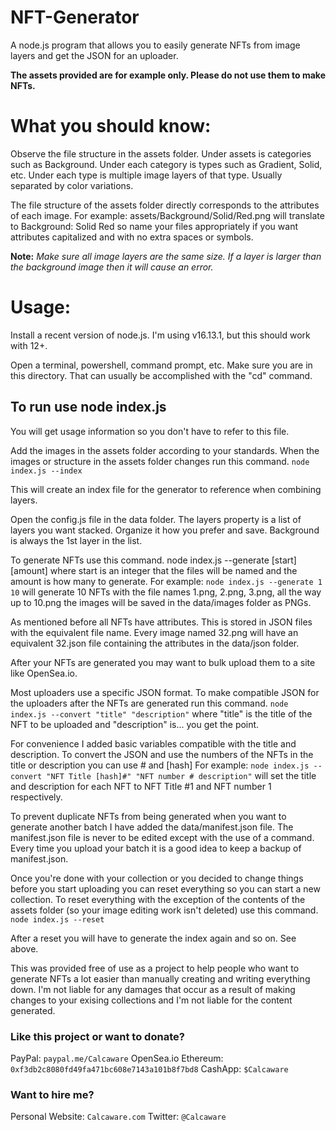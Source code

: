# NFT-Generator
A node.js program that allows you to easily generate NFTs from image layers and get the JSON for an uploader.

**The assets provided are for example only. Please do not use them to make NFTs.**

# What you should know:
Observe the file structure in the assets folder.
Under assets is categories such as Background.
Under each category is types such as Gradient, Solid, etc.
Under each type is multiple image layers of that type. Usually separated by color variations.

The file structure of the assets folder directly corresponds to the attributes of each image.
For example:
	assets/Background/Solid/Red.png
	will translate to
	Background: Solid Red
so name your files appropriately if you want attributes capitalized and with no extra spaces or symbols.

**Note:** *Make sure all image layers are the same size.
If a layer is larger than the background image then it will cause an error.*


# Usage:

Install a recent version of node.js. I'm using v16.13.1, but this should work with 12+.

Open a terminal, powershell, command prompt, etc.
Make sure you are in this directory. That can usually be accomplished with the "cd" command.

## To run use node index.js
You will get usage information so you don't have to refer to this file.

Add the images in the assets folder according to your standards.
When the images or structure in the assets folder changes run this command.
`node index.js --index`

This will create an index file for the generator to reference when combining layers.

Open the config.js file in the data folder. The layers property is a list of layers you want stacked.
Organize it how you prefer and save. Background is always the 1st layer in the list.

To generate NFTs use this command.
node index.js --generate [start] [amount]
where start is an integer that the files will be named and the amount is how many to generate.
For example:
	`node index.js --generate 1 10`
	will generate 10 NFTs with the file names 1.png, 2.png, 3.png, all the way up to 10.png
	the images will be saved in the data/images folder as PNGs.

As mentioned before all NFTs have attributes. This is stored in JSON files with the equivalent file name.
Every image named 32.png will have an equivalent 32.json file containing the attributes in the data/json folder.

After your NFTs are generated you may want to bulk upload them to a site like OpenSea.io.

Most uploaders use a specific JSON format.
To make compatible JSON for the uploaders after the NFTs are generated run this command.
	`node index.js --convert "title" "description"`
	where "title" is the title of the NFT to be uploaded and "description" is... you get the point.

For convenience I added basic variables compatible with the title and description.
To convert the JSON and use the numbers of the NFTs in the title or description you can use # and [hash]
For example:
	`node index.js --convert "NFT Title [hash]#" "NFT number # description"`
	will set the title and description for each NFT to
	NFT Title #1
	and
	NFT number 1
	respectively.


To prevent duplicate NFTs from being generated when you want to generate another batch I have added the data/manifest.json file.
The manifest.json file is never to be edited except with the use of a command.
Every time you upload your batch it is a good idea to keep a backup of manifest.json.


Once you're done with your collection or you decided to change things before you start uploading you can reset everything so you can start a new collection.
To reset everything with the exception of the contents of the assets folder (so your image editing work isn't deleted) use this command.
	`node index.js --reset`


After a reset you will have to generate the index again and so on. See above.


This was provided free of use as a project to help people who want to generate NFTs a lot easier than manually creating and writing everything down.
I'm not liable for any damages that occur as a result of making changes to your exising collections and I'm not liable for the content generated.


### Like this project or want to donate?
PayPal: `paypal.me/Calcaware`
OpenSea.io Ethereum: `0xf3db2c8080fd49fa471bc608e7143a101b8f7bd8`
CashApp: `$Calcaware`


### Want to hire me?
Personal Website: `Calcaware.com`
Twitter: `@Calcaware`
